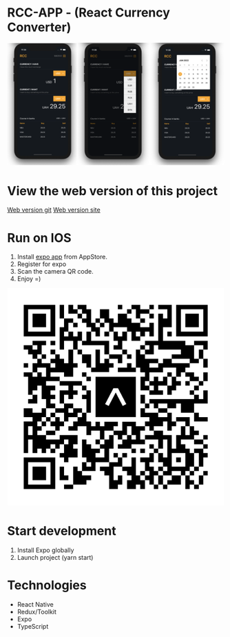 # RCC-APP - (React Currency Converter)

![RCC](https://github.com/v-saichuk/rcc-app/raw/master/gitScreenshot/Screen.png)

# View the web version of this project

[Web version git](https://github.com/v-saichuk/rcc-web)
[Web version site](https://v-saichuk.github.io/rcc-web-page/)

# Run on IOS

1. Install [expo app](https://apps.apple.com/ru/app/expo-go/id982107779?platform=iphone) from AppStore.
2. Register for expo
3. Scan the camera QR code.
4. Enjoy =)

![RCC](https://github.com/v-saichuk/rcc-app/raw/master/gitScreenshot/qr.png)

# Start development

1. Install Expo globally
2. Launch project (yarn start)

# Technologies

-   React Native
-   Redux/Toolkit
-   Expo
-   TypeScript
